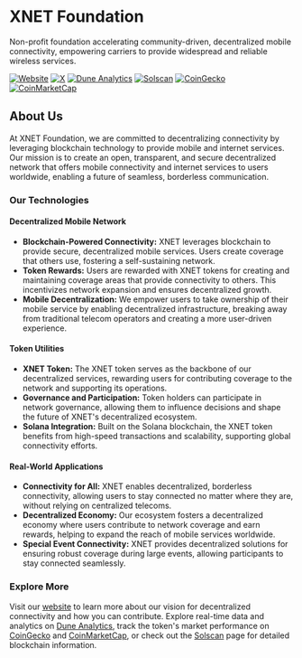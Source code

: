 # XNET Foundation

Non-profit foundation accelerating community-driven, decentralized mobile connectivity, empowering carriers to provide widespread and reliable wireless services.

[![Website](https://img.shields.io/badge/Website-XNET%20Foundation-blue)](https://xnet.foundation)
[![X](https://img.shields.io/badge/X-@xnet_fdn-1DA1F2?logo=x)](https://x.com/xnet_fdn)
[![Dune Analytics](https://img.shields.io/badge/Dune%20Analytics-XNET%20Token-FF5733?logo=dune)](https://dune.com/steve314600/xnet)
[![Solscan](https://img.shields.io/badge/Solscan-XNET%20Token-9b59b6)](https://solscan.io/token/xNETbUB7cRb3AAu2pNG2pUwQcJ2BHcktfvSB8x1Pq6L)
[![CoinGecko](https://img.shields.io/badge/CoinGecko-XNET%20Token-00dc93?logo=coingecko)](https://www.coingecko.com/en/coins/xnet-mobile-2)
[![CoinMarketCap](https://img.shields.io/badge/CoinMarketCap-XNET%20Token-f7931a?logo=coinmarketcap)](https://coinmarketcap.com/currencies/xnet-mobile/)

## About Us

At XNET Foundation, we are committed to decentralizing connectivity by leveraging blockchain technology to provide mobile and internet services. Our mission is to create an open, transparent, and secure decentralized network that offers mobile connectivity and internet services to users worldwide, enabling a future of seamless, borderless communication.

### Our Technologies

#### Decentralized Mobile Network

- **Blockchain-Powered Connectivity:** XNET leverages blockchain to provide secure, decentralized mobile services. Users create coverage that others use, fostering a self-sustaining network.
- **Token Rewards:** Users are rewarded with XNET tokens for creating and maintaining coverage areas that provide connectivity to others. This incentivizes network expansion and ensures decentralized growth.
- **Mobile Decentralization:** We empower users to take ownership of their mobile service by enabling decentralized infrastructure, breaking away from traditional telecom operators and creating a more user-driven experience.

#### Token Utilities

- **XNET Token:** The XNET token serves as the backbone of our decentralized services, rewarding users for contributing coverage to the network and supporting its operations.
- **Governance and Participation:** Token holders can participate in network governance, allowing them to influence decisions and shape the future of XNET's decentralized ecosystem.
- **Solana Integration:** Built on the Solana blockchain, the XNET token benefits from high-speed transactions and scalability, supporting global connectivity efforts.

#### Real-World Applications

- **Connectivity for All:** XNET enables decentralized, borderless connectivity, allowing users to stay connected no matter where they are, without relying on centralized telecoms.
- **Decentralized Economy:** Our ecosystem fosters a decentralized economy where users contribute to network coverage and earn rewards, helping to expand the reach of mobile services worldwide.
- **Special Event Connectivity:** XNET provides decentralized solutions for ensuring robust coverage during large events, allowing participants to stay connected seamlessly.

### Explore More

Visit our [website](https://xnet.foundation) to learn more about our vision for decentralized connectivity and how you can contribute. Explore real-time data and analytics on [Dune Analytics](https://dune.com/steve314600/xnet), track the token's market performance on [CoinGecko](https://www.coingecko.com/en/coins/xnet-mobile-2) and [CoinMarketCap](https://coinmarketcap.com/currencies/xnet-mobile/), or check out the [Solscan](https://solscan.io/token/xNETbUB7cRb3AAu2pNG2pUwQcJ2BHcktfvSB8x1Pq6L) page for detailed blockchain information.
